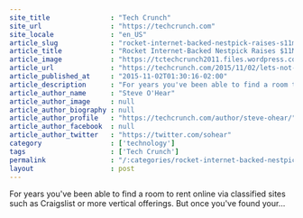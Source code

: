 ```yaml
---
site_title               : "Tech Crunch"
site_url                 : "https://techcrunch.com"
site_locale              : "en_US"
article_slug             : "rocket-internet-backed-nestpick-raises-s11m-to-move-entire-rental-process-online"
article_title            : "Rocket Internet-Backed Nestpick Raises $11M To Move Entire Rental Process Online"
article_image            : "https://tctechcrunch2011.files.wordpress.com/2015/11/screen-shot-2015-11-01-at-12-21-36.png?w=764&h=400&crop=1"
article_url              : "https://techcrunch.com/2015/11/02/lets-not-be-nestpicky/"
article_published_at     : "2015-11-02T01:30:16-02:00"
article_description      : "For years you've been able to find a room to rent online via classified sites such as Craigslist or more vertical offerings. But once you've found your..."
article_author_name      : "Steve O'Hear"
article_author_image     : null
article_author_biography : null
article_author_profile   : "https://techcrunch.com/author/steve-ohear/"
article_author_facebook  : null
article_author_twitter   : "https://twitter.com/sohear"
category                 : ['technology']
tags                     : ['Tech Crunch']
permalink                : "/:categories/rocket-internet-backed-nestpick-raises-s11m-to-move-entire-rental-process-online/"
layout                   : post
---
```


For years you've been able to find a room to rent online via classified sites such as Craigslist or more vertical offerings. But once you've found your...
